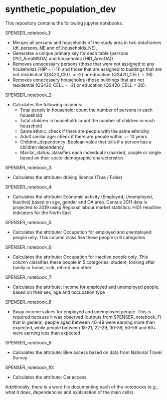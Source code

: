 # synthetic_population_dev


This repository contains the following jupyter notebooks:

SPENSER_notebook_1: 
- Merges all persons and households of the study area in two dataframes (df_persons_NE and df_households_NE), 
- Generates a unique primary key for each table (persons (PID_AreaMSOA) and households (HID_AreaOA)) 
- Removes unnecessary persons (those that were not assigned to any households (HIP = (-1)) and those that are assigned to buildings that are not residential (QS420_CELL = -2) or education (QS420_CELL = 26). 
- Removes unnecessary households (those buildings that are not residential (QS420_CELL = -2) or education (QS420_CELL = 26).


SPENSER_notebook_2:
- Calculates the following columns:
	- Total people in household: count the number of persons in each household
	- Total children in household: count the number of children in each household
	- Same ethnic: check if there are people with the same ethnicity
	- Adult similar age: check if there are people within +- 10 years
	- Children_dependency: Boolean value that tells if a person has a children dependency
	- Marital_status: classifies each individual in married, couple or single based on their socio-demographic characteristics


SPENSER_notebook_3:
- Calculates the attribute: driving licence (True / False)


SPENSER_notebook_4:
- Calculates the attribute: Economic activity (Employed, Unemployed, Inactive) based on age, gender and OA area. Census 2011 data is projected to 2019 using Regional labour market statistics: HI01 Headline indicators for the North East 


SPENSER_notebook_5:
- Calculates the attribute: Occupation for employed and unemployed people only. This column classifies these people in 9 categories


SPENSER_notebook_6:
- Calculates the attribute: Occupation for inactive people only. This column classifies these people in 5 categories: student, looking after family or home, sick, retired and other


SPENSER_notebook_7:
- Calculates the attribute: Income for employed and unemployed people, based on their sex, age and occupation type 


SPENSER_notebook_8:
- Swap income values for employed and unemployed people. This is required because it was observed (outputs from SPENSER_notebook_7) that in general, people aged between 40-49 were earning more than expected, while people between 18-21, 22-29, 30-39, 50-59 and 60+ were earning less than expected


SPENSER_notebook_9:
- Calculates the attribute: Bike access based on data from National Travel Survey.


SPENSER_notebook_10:
- Calculates the attribute: Car access.


Additionally, there is a word file documenting each of the notebooks (e.g., what it does, dependencies and explanation of the main cells).
